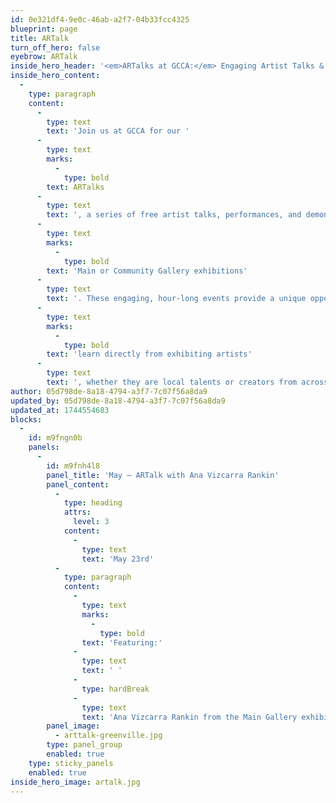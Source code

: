 ```yaml
---
id: 0e321df4-9e0c-46ab-a2f7-04b33fcc4325
blueprint: page
title: ARTalk
turn_off_hero: false
eyebrow: ARTalk
inside_hero_header: '<em>ARTalks at GCCA:</em> Engaging Artist Talks & Demonstrations'
inside_hero_content:
  -
    type: paragraph
    content:
      -
        type: text
        text: 'Join us at GCCA for our '
      -
        type: text
        marks:
          -
            type: bold
        text: ARTalks
      -
        type: text
        text: ', a series of free artist talks, performances, and demonstrations held in conjunction with our '
      -
        type: text
        marks:
          -
            type: bold
        text: 'Main or Community Gallery exhibitions'
      -
        type: text
        text: '. These engaging, hour-long events provide a unique opportunity to '
      -
        type: text
        marks:
          -
            type: bold
        text: 'learn directly from exhibiting artists'
      -
        type: text
        text: ', whether they are local talents or creators from across the U.S.'
author: 05d798de-8a18-4794-a3f7-7c07f56a8da9
updated_by: 05d798de-8a18-4794-a3f7-7c07f56a8da9
updated_at: 1744554683
blocks:
  -
    id: m9fngn0b
    panels:
      -
        id: m9fnh4l8
        panel_title: 'May – ARTalk with Ana Vizcarra Rankin'
        panel_content:
          -
            type: heading
            attrs:
              level: 3
            content:
              -
                type: text
                text: 'May 23rd'
          -
            type: paragraph
            content:
              -
                type: text
                marks:
                  -
                    type: bold
                text: 'Featuring:'
              -
                type: text
                text: ' '
              -
                type: hardBreak
              -
                type: text
                text: 'Ana Vizcarra Rankin from the Main Gallery exhibition, Beyond the Edge'
        panel_image:
          - arttalk-greenville.jpg
        type: panel_group
        enabled: true
    type: sticky_panels
    enabled: true
inside_hero_image: artalk.jpg
---
```

